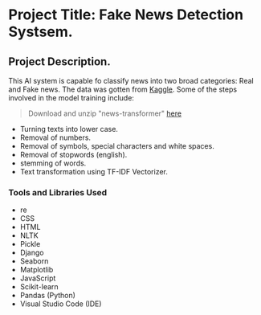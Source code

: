 
# Project Title: Fake News Detection Systsem.

## Project Description.
<p> This AI system is capable fo classify news into two broad categories: Real and Fake news. The data was gotten from <a href= "https://www.kaggle.com/datasets/clmentbisaillon/fake-and-real-news-dataset">Kaggle</a>. Some of the steps involved in the model training include:   
  
  > Download and unzip "news-transformer" <a href= "https://drive.google.com/file/d/1FUKDizSk7PxkBcIiMwcdp2GsErr_9OnP/view?usp=sharing">here</a>
  
- Turning texts into lower case.
- Removal of numbers.
- Removal of symbols, special characters and white spaces.
- Removal of stopwords (english).
- stemming of words.
- Text transformation using TF-IDF Vectorizer.

### Tools and Libraries Used
- re
- CSS
- HTML
- NLTK
- Pickle
- Django
- Seaborn
- Matplotlib
- JavaScript
- Scikit-learn
- Pandas (Python)
- Visual Studio Code (IDE)

